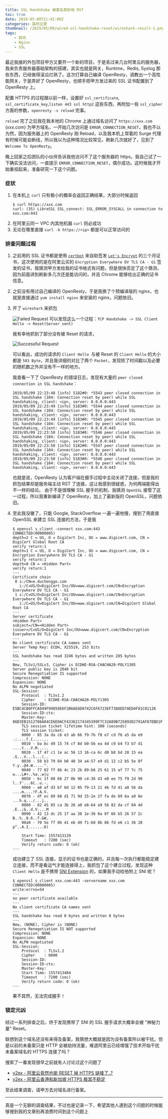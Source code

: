 ```yaml
---
title: SSL Handshake 被莫名其妙地 RST
toc: true
date: 2019-05-09T21:42:09Z
categories: 踩坑记录
thumbnail: /2019/05/09/wired-ssl-handshake-reset/wireshark-result-1.png
tags:
    - 踩坑
    - Nginx
    - SSL
---
```

最近我接的外包项目甲方又要开一个新的项目，于是丢过来几台阿里云的服务器，我来负责服务器基础架构的搭建，其实也就是网关，Runtime，Redis, Syslog 那些东西，已经做得滚瓜烂熟了。这次打算自己编译 OpenResty，调教出一个高性能网关，于是弄好了 OpenResty，也顺手把甲方发过来的 SSL 证书配置到了 OpenResty 上。

配置 HTTPS 的过程跟以前一样，设置好 `ssl_certificate`, `ssl_certificate_key`,`listen 443 ssl http2` 这些东西，再附加一些 `ssl_cipher` 方面的参数，`openresty -s reload` 完事。

`reload` 完了之后我在我本地的 Chrome 上通过域名访问了 `https://xxx.com` (xxx.com) 为甲方域名，一开始几次访问是 `ERROR_CONNECTION_RESET`，我也不以为然，因为服务器上的 OpenResty 刚 Reload，以及我本机上常着的 Surge 代理有时候可能会断线，所以我以为这种情况比较常见，刷新几次就好了，见到了 `Welcome To OpenResty`。

晚上回家之后团队的小伙伴告诉我他访问不了这个服务器的 https，我自己试了一下确实没法访问，一直提示 `ERROR_CONNECTION_RESET`，偶尔成功。这时候我才开始重视起来，准备研究一下这个问题。
<!-- more -->



### 症状
1. 在本机上 `curl` 只有极小的概率会返回正确结果，大部分时候返回
    ```shell
    $ curl https://xxx.com
    curl: (35) LibreSSL SSL_connect: SSL_ERROR_SYSCALL in connection to xxx.com:443
    ```
2. 在阿里云同一 VPC 内其他机器 `curl` 则必成功
3. 无论在哪里直接 `curl -k https://<ip>` 都是可以正常访问的

### 排查问题过程
1. 之前用的 SSL 证书都是使用 [`certbot`](https://certbot.eff.org/) 来自助签发 [`Let's Encrypt`](https://letsencrypt.org/) 的三个月证书，这次使用的是在阿里云买的 `Encryption Everywhere DV TLS CA - G1` 签发的证书，我猜测甲方发给我的证书格式有问题，但是很快否定了这个猜测，因为前面讲到刷新多几次还是能访问的，并且 Chrome 能够给出正确的证书信息。

2. 之前没有用过自己编译的 OpenResty，于是我换了个预编译版的 nginx，也就是直接通过 `yum install nginx` 来安装的 nginx，问题依旧。

3. 开了 `wireshark` 来抓包

   ![Failed Request](./wireshark-result-1.png)
   可以发现这么一个过程：`TCP Handshake -> SSL Client Hello -> Reset(Server sent) `

   我有幸地抓到了部分没有被 Reset 的请求，

   ![Successful Request](./wireshark-result-2.png)

   可以看出，成功的请求的 `Client Hello `与被 Reset 的 `Client Hello` 的大小都是 `583 Byte`，并且我详细的对比了两个 `Packet`，发现除了时间戳以及必要的随机数之外并没有不一样的地方。

   我查看一下了 OpenResty 的错误日志，发现有大量的 `peer closed connection in SSL handshake`：

   ```
   2019/05/09 22:23:48 [info] 5182#0: *5543 peer closed connection in SSL handshake (104: Connection reset by peer) while SSL handshaking, client: <ip>, server: 0.0.0.0:443
   2019/05/09 22:23:49 [info] 5183#0: *5544 peer closed connection in SSL handshake (104: Connection reset by peer) while SSL handshaking, client: <ip>, server: 0.0.0.0:443
   2019/05/09 22:23:49 [info] 5183#0: *5545 peer closed connection in SSL handshake (104: Connection reset by peer) while SSL handshaking, client: <ip>, server: 0.0.0.0:443
   2019/05/09 22:23:50 [info] 5183#0: *5546 peer closed connection in SSL handshake (104: Connection reset by peer) while SSL handshaking, client: <ip>, server: 0.0.0.0:443
   2019/05/09 22:23:50 [info] 5182#0: *5547 peer closed connection in SSL handshake (104: Connection reset by peer) while SSL handshaking, client: <ip>, server: 0.0.0.0:443
   2019/05/09 22:23:50 [info] 5183#0: *5548 peer closed connection in SSL handshake (104: Connection reset by peer) while SSL handshaking, client: <ip>, server: 0.0.0.0:443
   ```

   也就是说，OpenResty 认为客户端在握手过程中主动关闭了连接，但是我的抓包结果却是服务端主动 RST 了连接，这让我感到很疑惑，为何两端能得出不一样的结论。
   由于不是很理解 SSL 握手的机制，我猜测 `OpenSSL` 接管了这一过程，所以我重新编译了 OpenResty，加上了最新版的 OpenSSL，问题依旧。

4. 至此我没辙了，只能 Google, StackOverflow 一遍一遍地搜，搜到了用直接 OpenSSL 来建立 SSL 连接的方法，于是我

   ```shell
   $ openssl s_client -connect xxx.com:443
   CONNECTED(00000005)
   depth=2 C = US, O = DigiCert Inc, OU = www.digicert.com, CN = DigiCert Global Root CA
   verify return:1
   depth=1 C = US, O = DigiCert Inc, OU = www.digicert.com, CN = Encryption Everywhere DV TLS CA - G1
   verify return:1
   depth=0 CN = <Hidden Part>
   verify return:1
   ---
   Certificate chain
    0 s:/CN=e.duchenggo.com
      i:/C=US/O=DigiCert Inc/OU=www.digicert.com/CN=Encryption Everywhere DV TLS CA - G1
    1 s:/C=US/O=DigiCert Inc/OU=www.digicert.com/CN=Encryption Everywhere DV TLS CA - G1
      i:/C=US/O=DigiCert Inc/OU=www.digicert.com/CN=DigiCert Global Root CA
   ---
   Server certificate
   <Hidden Part>
   subject=/CN=<Hidden Part>
   issuer=/C=US/O=DigiCert Inc/OU=www.digicert.com/CN=Encryption Everywhere DV TLS CA - G1
   ---
   No client certificate CA names sent
   Server Temp Key: ECDH, X25519, 253 bits
   ---
   SSL handshake has read 3246 bytes and written 285 bytes
   ---
   New, TLSv1/SSLv3, Cipher is ECDHE-RSA-CHACHA20-POLY1305
   Server public key is 2048 bit
   Secure Renegotiation IS supported
   Compression: NONE
   Expansion: NONE
   No ALPN negotiated
   SSL-Session:
       Protocol  : TLSv1.2
       Cipher    : ECDHE-RSA-CHACHA20-POLY1305
       Session-ID: E5BC4CB0FFCA949F99859E6F2B6AE6D8742C6F6723EF7388ED7AED4F81C01126
       Session-ID-ctx:
       Master-Key: 86D3EB1512786A84CE6E0ACF43362174345399F7C32A89B725893D2791AF87EBD1F642600CCA9919D57CDCB6FF6B203B
       TLS session ticket lifetime hint: 300 (seconds)
       TLS session ticket:
       0000 - 85 3a da c6 e3 ab 66 f9-7b f8 e7 cd f6 a5 da e9   .:....f.{.......
       0010 - ba bc d9 15 74 cf 8d b0-56 ea 4d c9 b4 f3 b7 d1   ....t...V.M.....
       0020 - 1f 47 c1 1e ac 56 13 16-ca 6c d0 b8 bd 28 15 ea   .G...V...l...(..
       0030 - 59 b3 79 84 b0 40 34 a4-57 e9 d1 12 c2 b5 5e 0f   Y.y..@4.W.....^.
       0040 - 77 02 ff 8b 4c 23 2b 89-b6 25 61 15 af 77 7c 75   w...L#+..%a..w|u
       0050 - 6c 1f 80 66 27 0b 90 c4-36 43 e0 ee 75 f9 2d 99   l..f'...6C..u.-.
       0060 - a0 af d3 bf 6d 12 05 f9-13 21 46 fd 41 a8 56 da   ....m....!F.A.V.
       0070 - df ec 89 68 d1 71 9d 15-2e 2f fa de 89 6a a0 8e   ...h.q.../...j..
       0080 - 82 45 85 ca 3b 26 a0 e8-64 a9 56 82 da cf 04 4d   .E..;&..d.V....M
       0090 - 42 13 dc 25 17 aa 38 1e-36 0a 8f 66 b5 26 57 2c   B..%..8.6..f.&W,
       00a0 - 70 5e ff 0b 41 eb 49 f1-b0 8b 86 fd e6 c1 36 28   p^..A.I.......6(

       Start Time: 1557413139
       Timeout   : 7200 (sec)
       Verify return code: 0 (ok)
   ---
   ```

   成功建立了 SSL 连接，显示的证书也是正确的，并且每一次执行都能稳定建立连接，而不是看运气才能连接得上，我抓包了这个建立过程，发现这种 `Client Hello` 是不携带 [SNI Extension](<https://en.wikipedia.org/wiki/Server_Name_Indication>) 的，如果我手动给他附上 SNI 呢？

   ```shell
   $ openssl s_client xxx.com:443 -servername xxx.com
   CONNECTED(00000005)
   write:errno=54
   ---
   no peer certificate available
   ---
   No client certificate CA names sent
   ---
   SSL handshake has read 0 bytes and written 0 bytes
   ---
   New, (NONE), Cipher is (NONE)
   Secure Renegotiation IS NOT supported
   Compression: NONE
   Expansion: NONE
   No ALPN negotiated
   SSL-Session:
       Protocol  : TLSv1.2
       Cipher    : 0000
       Session-ID:
       Session-ID-ctx:
       Master-Key:
       Start Time: 1557413484
       Timeout   : 7200 (sec)
       Verify return code: 0 (ok)
   ---
   ```

   果不其然，无法完成握手！



### 锁定元凶

经过一系列排查之后，终于发现携带了 SNI 的 SSL 握手请求大概率会被 "神秘力量" Reset。

联想到这个域名还没有来得及备案，我猜想大概就是因为没有备案所以被干扰。但是以前的未备案只是 HTTP 会被劫持流量，难道阿里云已经增强了技术开始干扰未备案域名的 HTTPS 连接了吗？

搜索了一番发现很早之前就有人讨论过这个问题了

* [v2ex - 阿里云竟然也能 RESET 掉 HTTPS 链接了..?](https://www.v2ex.com/t/120181)
* [v2ex - 阿里云香港和新加坡 HTTPS 极其不稳定](https://www.v2ex.com/t/456423)

至此结束调查，请甲方去对域名进行备案。


-----
真是一个无聊的调查结果，不过也是记录一下，希望其他人遇到这个问题的时候能够搜到我的文章别再浪费时间到这个问题上
